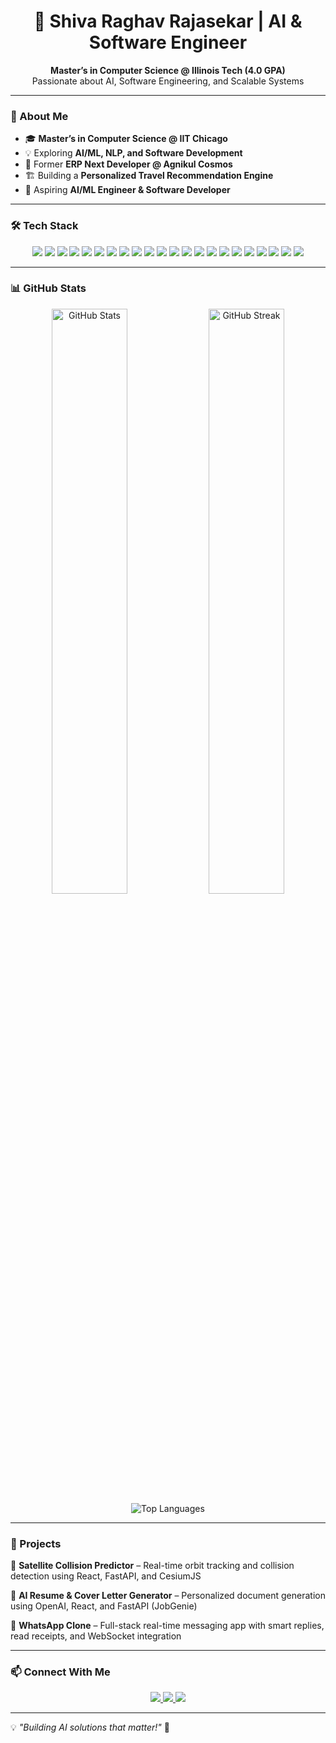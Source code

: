 <h1 align="center"> 
  🚀 Shiva Raghav Rajasekar | AI & Software Engineer  
</h1>

<p align="center">
  <b>Master’s in Computer Science @ Illinois Tech (4.0 GPA) </b><br>
  Passionate about AI, Software Engineering, and Scalable Systems
</p>

---

### 🚀 About Me  
- 🎓 **Master’s in Computer Science @ IIT Chicago**  
- 💡 Exploring **AI/ML, NLP, and Software Development**  
- 💼 Former **ERP Next Developer @ Agnikul Cosmos**  
- 🏗️ Building a **Personalized Travel Recommendation Engine**  
- 🎯 Aspiring **AI/ML Engineer & Software Developer**  

---

### 🛠 Tech Stack  
<p align="center">
  <img src="https://img.shields.io/badge/Java-ED8B00?style=for-the-badge&logo=java&logoColor=white" />
  <img src="https://img.shields.io/badge/Python-3776AB?style=for-the-badge&logo=python&logoColor=white" />
  <img src="https://img.shields.io/badge/SQL-4479A1?style=for-the-badge&logo=mysql&logoColor=white" />
  <img src="https://img.shields.io/badge/HTML-E34F26?style=for-the-badge&logo=html5&logoColor=white" />
  <img src="https://img.shields.io/badge/CSS-1572B6?style=for-the-badge&logo=css3&logoColor=white" />
  <img src="https://img.shields.io/badge/JavaScript-F7DF1E?style=for-the-badge&logo=javascript&logoColor=black" />
  <img src="https://img.shields.io/badge/Flask-000000?style=for-the-badge&logo=flask&logoColor=white" />
  <img src="https://img.shields.io/badge/PostgreSQL-336791?style=for-the-badge&logo=postgresql&logoColor=white" />
  <img src="https://img.shields.io/badge/MongoDB-47A248?style=for-the-badge&logo=mongodb&logoColor=white" />
  <img src="https://img.shields.io/badge/Frappe-0094F5?style=for-the-badge&logo=frappe&logoColor=white" />
  <img src="https://img.shields.io/badge/Postman-FF6C37?style=for-the-badge&logo=postman&logoColor=white" />
  <img src="https://img.shields.io/badge/GitHub-181717?style=for-the-badge&logo=github&logoColor=white" />
  <img src="https://img.shields.io/badge/Docker-2496ED?style=for-the-badge&logo=docker&logoColor=white" />
  <img src="https://img.shields.io/badge/TensorFlow-FF6F00?style=for-the-badge&logo=tensorflow&logoColor=white" />
  <img src="https://img.shields.io/badge/OpenAI-412991?style=for-the-badge&logo=openai&logoColor=white" />
  <img src="https://img.shields.io/badge/Google%20Cloud-4285F4?style=for-the-badge&logo=googlecloud&logoColor=white" />
  <img src="https://img.shields.io/badge/Pandas-150458?style=for-the-badge&logo=pandas&logoColor=white" />
  <img src="https://img.shields.io/badge/Scikit--learn-F7931E?style=for-the-badge&logo=scikit-learn&logoColor=white" />
  <img src="https://img.shields.io/badge/Numpy-013243?style=for-the-badge&logo=numpy&logoColor=white" />
  <img src="https://img.shields.io/badge/Matplotlib-11557C?style=for-the-badge&logo=matplotlib&logoColor=white" />
  <img src="https://img.shields.io/badge/Jira-0052CC?style=for-the-badge&logo=jira&logoColor=white" />
  <img src="https://img.shields.io/badge/Jenkins-D24939?style=for-the-badge&logo=jenkins&logoColor=white" />
</p>

---

### 📊 GitHub Stats  
<p align="center">
  <img src="https://github-readme-stats.vercel.app/api?username=shivarag200701&show_icons=true&theme=radical" alt="GitHub Stats" width="49%" />
  <img src="https://github-readme-streak-stats.herokuapp.com/?user=shivarag200701&theme=radical" alt="GitHub Streak" width="49%" />
  <img src="https://github-readme-stats.vercel.app/api/top-langs/?username=shivarag200701&layout=compact&theme=radical" alt="Top Languages">
</p>

---

### 📌 Projects  
🔹 **Satellite Collision Predictor** – Real-time orbit tracking and collision detection using React, FastAPI, and CesiumJS

🔹 **AI Resume & Cover Letter Generator** – Personalized document generation using OpenAI, React, and FastAPI (JobGenie)

🔹 **WhatsApp Clone** – Full-stack real-time messaging app with smart replies, read receipts, and WebSocket integration

---

### 📫 Connect With Me  
<p align="center">
  <a href="https://www.linkedin.com/in/shiva-raghav/">
    <img src="https://img.shields.io/badge/LinkedIn-0A66C2?style=for-the-badge&logo=linkedin&logoColor=white" />
  </a>
  <a href="https://github.com/ShivaRaghav">
    <img src="https://img.shields.io/badge/GitHub-181717?style=for-the-badge&logo=github&logoColor=white" />
  </a>
  <a href="your-portfolio-link-here">
    <img src="https://img.shields.io/badge/Portfolio-000000?style=for-the-badge&logo=firefox&logoColor=white" />
  </a>
</p>

---

💡 *"Building AI solutions that matter!"* 🚀
